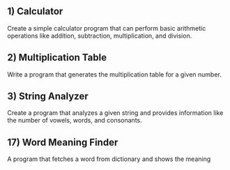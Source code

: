 ## 1) Calculator
Create a simple calculator program that can perform basic arithmetic operations like addition, subtraction, multiplication, and division.

## 2) Multiplication Table
Write a program that generates the multiplication table for a given number.

## 3) String Analyzer
Create a program that analyzes a given string and provides information like the number of vowels, words, and consonants.

## 17) Word Meaning Finder
A program that fetches a word from dictionary and shows the meaning